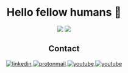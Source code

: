 <h1 align="center">Hello fellow humans 🖖</h1>

<div display="flex" align="center" justify-content="space-between">
  <picture>
    <source 
      srcset="https://github-readme-stats.vercel.app/api?username=lucasricci&show_icons=true&theme=github_dark&include_all_commits=true&count_privates=true&hide_border=true"
      media="(prefers-color-scheme: dark)"
    />
    <source
      srcset="https://github-readme-stats.vercel.app/api?username=lucasricci&show_icons=true&include_all_commits=true&count_privates=true&hide_border=true"
      media="(prefers-color-scheme: light), (prefers-color-scheme: no-preference)"
    />
    <img src="https://github-readme-stats.vercel.app/api?username=lucasricci&show_icons=true&count_privates=true&include_all_commits=true&hide_border=true"/>
  </picture>

  <picture>
    <source 
      srcset="https://github-readme-stats.vercel.app/api/top-langs/?username=lucasricci&show_icons=true&theme=github_dark&include_all_commits&hide_border=true"
      media="(prefers-color-scheme: dark)"
    />
    <source
      srcset="https://github-readme-stats.vercel.app/api/top-langs/?username=lucasricci&show_icons=true&hide_border=true&include_all_commits=true"
      media="(prefers-color-scheme: light), (prefers-color-scheme: no-preference)"
    />
    <img src="https://github-readme-stats.vercel.app/api/top-langs/?username=lucasricci&show_icons=true&count_privates=true&include_all_commits=true"&hide_border=true/>
  </picture>
</div>

<h2 align="center">Contact</h2>

<div>
  <p align="center">
    <a href="https://linkedin.com/in/lucaslricci" target="_blank">
      <img align="center" src="https://img.shields.io/badge/-LinkedIn-333333?style=for-the-badge&logo=linkedin" alt="linkedin" />
    </a>
    <a href="mailto:llricci@protonmail.com" target="_blank">
      <img align="center" src="https://img.shields.io/badge/-Mail-333333?style=for-the-badge&logo=protonmail&logoColor=white" alt="protonmail" />
    </a>
    <a href="https://youtube.com/@lucasricci" target="_blank">
      <img align="center" src="https://img.shields.io/badge/-YouTube-333333?style=for-the-badge&logo=youtube" alt="youtube" />
    </a>
    <a href="https://discord.gg/G4pRc937Ma" target="_blank">
      <img align="center" src="https://img.shields.io/badge/-Discord-333333?style=for-the-badge&logo=discord&logoColor=white" alt="youtube" />
    </a>
  </p>
</div>

